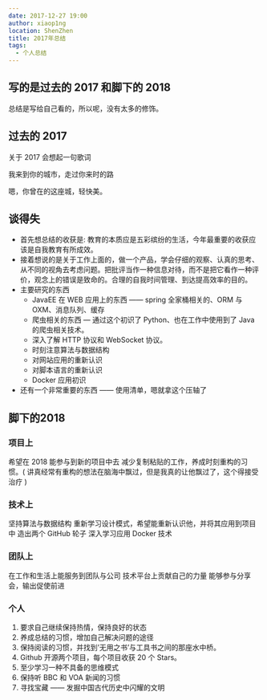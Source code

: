 ```yaml
---
date: 2017-12-27 19:00
author: xiaop1ng
location: ShenZhen
title: 2017年总结
tags:
  - 个人总结
---
```


## 写的是过去的 2017 和脚下的 2018

总结是写给自己看的，所以呢，没有太多的修饰。

## 过去的 2017
关于 2017 会想起一句歌词

我来到你的城市，走过你来时的路

嗯，你曾在的这座城，轻快美。

## 谈得失
- 首先想总结的收获是: 教育的本质应是五彩缤纷的生活，今年最重要的收获应该是自我教育有所成效。
- 接着想说的是关于工作上面的，做一个产品，学会仔细的观察、认真的思考、从不同的视角去考虑问题。把批评当作一种信息对待，而不是把它看作一种评价，观念上的错误是致命的。合理的自我时间管理、到达提高效率的目的。
- 主要研究的东西
    - JavaEE 在 WEB 应用上的东西 —— spring 全家桶相关的、ORM 与 OXM、消息队列、缓存
    - 爬虫相关的东西 — 通过这个初识了 Python、也在工作中使用到了 Java 的爬虫相关技术。
    - 深入了解 HTTP 协议和 WebSocket 协议。
    - 时刻注意算法与数据结构
    - 对网站应用的重新认识
    - 对脚本语言的重新认识
    - Docker 应用初识
- 还有一个非常重要的东西 —— 使用清单，嗯就拿这个压轴了
## 脚下的2018
### 项目上
希望在 2018 能参与到新的项目中去
减少复制粘贴的工作，养成时刻重构的习惯。( 讲真经常有重构的想法在脑海中飘过，但是我真的让他飘过了，这个得接受治疗 )
### 技术上
坚持算法与数据结构
重新学习设计模式，希望能重新认识他，并将其应用到项目中
造出两个 GitHub 轮子
深入学习应用 Docker 技术
### 团队上
在工作和生活上能服务到团队与公司
技术平台上贡献自己的力量
能够参与分享会，输出促使前进
### 个人
1. 要求自己继续保持热情，保持良好的状态
2. 养成总结的习惯，增加自己解决问题的途径
3. 保持阅读的习惯，并找到’无用之书’与工具书之间的那座水中桥。
4. Github 开源两个项目，每个项目收获 20 个 Stars。
5. 至少学习一种不具备的思维模式
6. 保持听 BBC 和 VOA 新闻的习惯
7. 寻找宝藏 —— 发掘中国古代历史中闪耀的文明